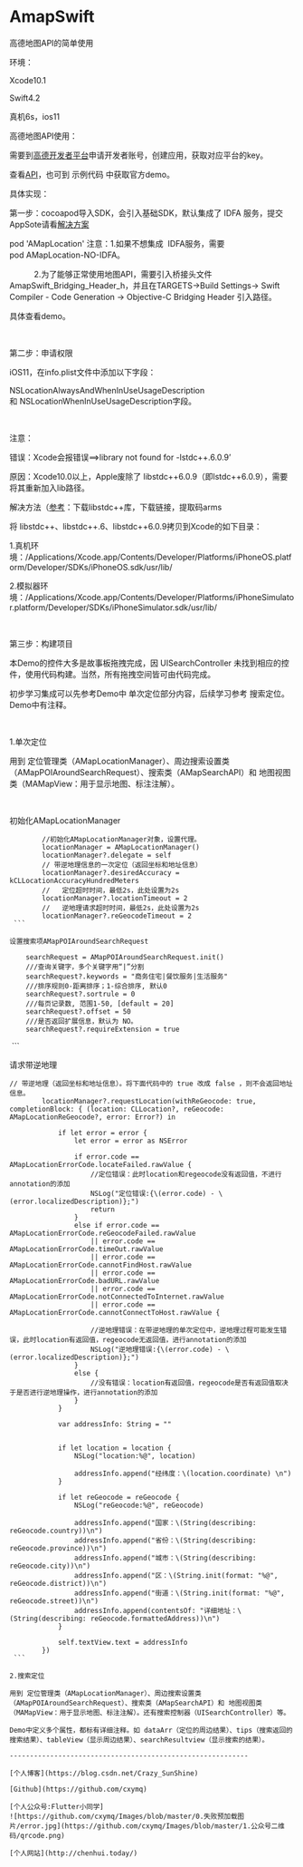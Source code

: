 # AmapSwift
高德地图API的简单使用

环境：

Xcode10.1

Swift4.2

真机6s，ios11
 

高德地图API使用：
 

需要到[高德开发者平台](https://lbs.amap.com)申请开发者账号，创建应用，获取对应平台的key。

查看[API](https://lbs.amap.com/api)，也可到 示例代码 中获取官方demo。

具体实现：

第一步：cocoapod导入SDK，会引入基础SDK，默认集成了 IDFA 服务，提交AppSote请看[解决方案](https://lbs.amap.com/api/ios-location-sdk/guide/create-project/idfa-guide/)

pod 'AMapLocation'
注意：1.如果不想集成  IDFA服务，需要pod AMapLocation-NO-IDFA。

           2.为了能够正常使用地图API，需要引入桥接头文件AmapSwift_Bridging_Header_h，并且在TARGETS->Build Settings-> Swift Compiler - Code Generation -> Objective-C Bridging Header 引入路径。

具体查看demo。

 

第二步：申请权限

iOS11，在info.plist文件中添加以下字段：

NSLocationAlwaysAndWhenInUseUsageDescription和 NSLocationWhenInUseUsageDescription字段。

 

注意：

错误：Xcode会报错误==>library not found for -lstdc++.6.0.9’

原因：Xcode10.0以上，Apple废除了 libstdc++6.0.9（即lstdc++6.0.9），需要将其重新加入lib路径。

解决方法（[参考](https://www.jianshu.com/p/35d34828e607）)：下载libstdc++库，下载链接，提取码arms

将 libstdc++、libstdc++.6、libstdc++6.0.9拷贝到Xcode的如下目录：

1.真机环境：/Applications/Xcode.app/Contents/Developer/Platforms/iPhoneOS.platform/Developer/SDKs/iPhoneOS.sdk/usr/lib/

2.模拟器环境：/Applications/Xcode.app/Contents/Developer/Platforms/iPhoneSimulator.platform/Developer/SDKs/iPhoneSimulator.sdk/usr/lib/

 

第三步：构建项目

本Demo的控件大多是故事板拖拽完成，因 UISearchController 未找到相应的控件，使用代码构建。当然，所有拖拽空间皆可由代码完成。

初步学习集成可以先参考Demo中 单次定位部分内容，后续学习参考 搜索定位。Demo中有注释。

 

1.单次定位

用到 定位管理类（AMapLocationManager）、周边搜索设置类（AMapPOIAroundSearchRequest）、搜索类（AMapSearchAPI）和 地图视图类（MAMapView：用于显示地图、标注注解）。

 

初始化AMapLocationManager
```
        //初始化AMapLocationManager对象，设置代理。
		locationManager = AMapLocationManager()
		locationManager?.delegate = self
		// 带逆地理信息的一次定位（返回坐标和地址信息）
		locationManager?.desiredAccuracy = kCLLocationAccuracyHundredMeters
		//   定位超时时间，最低2s，此处设置为2s
		locationManager?.locationTimeout = 2
		//   逆地理请求超时时间，最低2s，此处设置为2s
		locationManager?.reGeocodeTimeout = 2
 ```

设置搜索项AMapPOIAroundSearchRequest
```
        searchRequest = AMapPOIAroundSearchRequest.init()
		///查询关键字，多个关键字用“|”分割
		searchRequest?.keywords = "商务住宅|餐饮服务|生活服务"
		///排序规则0-距离排序；1-综合排序, 默认0
		searchRequest?.sortrule = 0
		///每页记录数, 范围1-50, [default = 20]
		searchRequest?.offset = 50
		///是否返回扩展信息，默认为 NO。
		searchRequest?.requireExtension = true
 ```

请求带逆地理
```
// 带逆地理（返回坐标和地址信息）。将下面代码中的 true 改成 false ，则不会返回地址信息。
		locationManager?.requestLocation(withReGeocode: true, completionBlock: { (location: CLLocation?, reGeocode: AMapLocationReGeocode?, error: Error?) in
			
			if let error = error {
				let error = error as NSError
				
				if error.code == AMapLocationErrorCode.locateFailed.rawValue {
					//定位错误：此时location和regeocode没有返回值，不进行annotation的添加
					NSLog("定位错误:{\(error.code) - \(error.localizedDescription)};")
					return
				}
				else if error.code == AMapLocationErrorCode.reGeocodeFailed.rawValue
					|| error.code == AMapLocationErrorCode.timeOut.rawValue
					|| error.code == AMapLocationErrorCode.cannotFindHost.rawValue
					|| error.code == AMapLocationErrorCode.badURL.rawValue
					|| error.code == AMapLocationErrorCode.notConnectedToInternet.rawValue
					|| error.code == AMapLocationErrorCode.cannotConnectToHost.rawValue {
					
					//逆地理错误：在带逆地理的单次定位中，逆地理过程可能发生错误，此时location有返回值，regeocode无返回值，进行annotation的添加
					NSLog("逆地理错误:{\(error.code) - \(error.localizedDescription)};")
				}
				else {
					//没有错误：location有返回值，regeocode是否有返回值取决于是否进行逆地理操作，进行annotation的添加
				}
			}
			
			var addressInfo: String = ""
			
			
			if let location = location {
				NSLog("location:%@", location)
				
				addressInfo.append("经纬度：\(location.coordinate) \n")
			}
			
			if let reGeocode = reGeocode {
				NSLog("reGeocode:%@", reGeocode)
				
				addressInfo.append("国家：\(String(describing: reGeocode.country))\n")
				addressInfo.append("省份：\(String(describing: reGeocode.province))\n")
				addressInfo.append("城市：\(String(describing: reGeocode.city))\n")
				addressInfo.append("区：\(String.init(format: "%@", reGeocode.district))\n")
				addressInfo.append("街道：\(String.init(format: "%@", reGeocode.street))\n")
				addressInfo.append(contentsOf: "详细地址：\(String(describing: reGeocode.formattedAddress))\n")
			}
			
			self.textView.text = addressInfo
		})
 ```

2.搜索定位

用到 定位管理类（AMapLocationManager）、周边搜索设置类（AMapPOIAroundSearchRequest）、搜索类（AMapSearchAPI）和 地图视图类（MAMapView：用于显示地图、标注注解）。还有搜索控制器（UISearchController）等。

Demo中定义多个属性，都标有详细注释。如 dataArr（定位的周边结果）、tips（搜索返回的搜索结果）、tableView（显示周边结果）、searchResultview（显示搜索的结果）。

-----------------------------------------------------------

[个人博客](https://blog.csdn.net/Crazy_SunShine)

[Github](https://github.com/cxymq)

[个人公众号:Flutter小同学]  
![https://github.com/cxymq/Images/blob/master/0.失败预加载图片/error.jpg](https://github.com/cxymq/Images/blob/master/1.公众号二维码/qrcode.png)

[个人网站](http://chenhui.today/)
